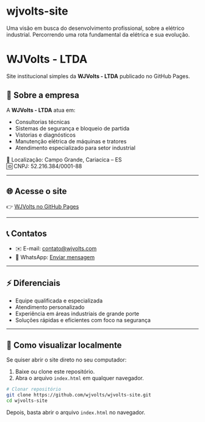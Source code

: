 # wjvolts-site
Uma visão em busca do desenvolvimento profissional, sobre a elétrico industrial. Percorrendo uma rota fundamental da elétrica e sua evolução.
# WJVolts - LTDA

Site institucional simples da **WJVolts - LTDA** publicado no GitHub Pages.

## 📌 Sobre a empresa
A **WJVolts - LTDA** atua em:
- Consultorias técnicas
- Sistemas de segurança e bloqueio de partida
- Vistorias e diagnósticos
- Manutenção elétrica de máquinas e tratores
- Atendimento especializado para setor industrial

📍 Localização: Campo Grande, Cariacica – ES  
🆔 CNPJ: 52.216.384/0001-88

---

## 🌐 Acesse o site
👉 [WJVolts no GitHub Pages](https://wjvolts.github.io/wjvolts-site/)

---

## 📞 Contatos
- ✉️ E-mail: [contato@wjvolts.com](mailto:almoxarife@wjvolts.com)
- 📱 WhatsApp: [Enviar mensagem](https://wa.me/5527997723637)

---

## ⚡ Diferenciais
- Equipe qualificada e especializada
- Atendimento personalizado
- Experiência em áreas industriais de grande porte
- Soluções rápidas e eficientes com foco na segurança

---

## 🚀 Como visualizar localmente
Se quiser abrir o site direto no seu computador:
1. Baixe ou clone este repositório.
2. Abra o arquivo `index.html` em qualquer navegador.

```bash
# Clonar repositório
git clone https://github.com/wjvolts/wjvolts-site.git
cd wjvolts-site
```

Depois, basta abrir o arquivo `index.html` no navegador.
